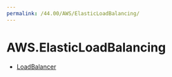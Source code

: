 ```yaml
---
permalink: /44.00/AWS/ElasticLoadBalancing/
---
```


# AWS.ElasticLoadBalancing



* [LoadBalancer](LoadBalancer.md)